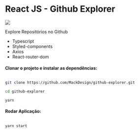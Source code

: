 # React JS - Github Explorer

<img src="https://mackdeveloper.com.br/github_repos/github-explorer/screen.png" />

<p>Explore Repositórios no Github</p>

<ul>
  <li>Typescript</li>
  <li>Styled-components</li>
  <li>Axios</li>
  <li>React-router-dom</li>
</ul>

<h4>Clonar o projeto e instalar as dependências:</h4>

```bash

git clone https://github.com/MackDesign/github-explorer.git

cd github-explorer

yarn

```

<h4>Rodar Aplicação:</h4>

```bash

yarn start

```
